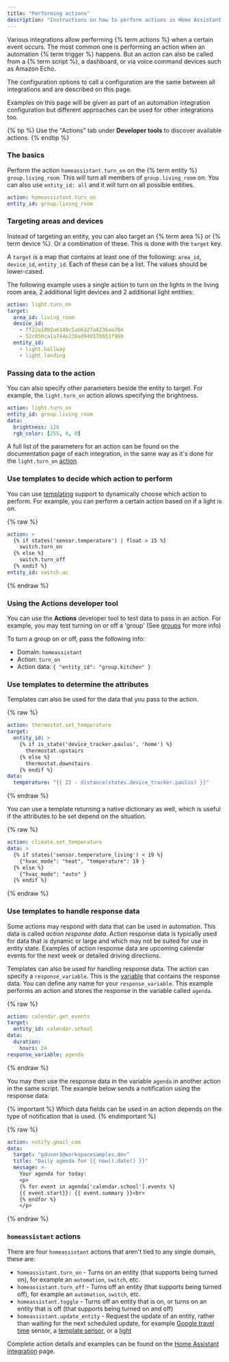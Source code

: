 ```yaml
---
title: "Performing actions"
description: "Instructions on how to perform actions in Home Assistant."
---
```


Various integrations allow performing {% term actions %} when a certain event occurs. The most common one is performing an action when an automation {% term trigger %} happens. But an action can also be called from a {% term script %}, a dashboard, or via voice command devices such as Amazon Echo.

The configuration options to call a configuration are the same between all integrations and are described on this page.

Examples on this page will be given as part of an automation integration configuration but different approaches can be used for other integrations too.

{% tip %}
Use the "Actions" tab under **Developer tools** to discover available actions.
{% endtip %}

### The basics

Perform the action `homeassistant.turn_on` on the {% term entity %} `group.living_room`. This will turn all members of `group.living_room` on. You can also use `entity_id: all` and it will turn on all possible entities.

```yaml
action: homeassistant.turn_on
entity_id: group.living_room
```

### Targeting areas and devices

Instead of targeting an entity, you can also target an {% term area %} or {% term device %}. Or a combination of these.
This is done with the `target` key.

A `target` is a map that contains at least one of the following: `area_id`, `device_id`, `entity_id`.
Each of these can be a list. The values should be lower-cased.

The following example uses a single action to turn on the lights in the
living room area, 2 additional light devices and 2 additional light entities:

```yaml
action: light.turn_on
target:
  area_id: living_room
  device_id:
    - ff22a1889a6149c5ab6327a8236ae704
    - 52c050ca1a744e238ad94d170651f96b
  entity_id:
    - light.hallway
    - light.landing
```

### Passing data to the action

You can also specify other parameters beside the entity to target. For example, the `light.turn_on` action allows specifying the brightness.

```yaml
action: light.turn_on
entity_id: group.living_room
data:
  brightness: 120
  rgb_color: [255, 0, 0]
```

A full list of the parameters for an action can be found on the documentation page of each integration, in the same way as it's done for the `light.turn_on` [action](/integrations/light/#action-lightturn_on).

### Use templates to decide which action to perform

You can use [templating] support to dynamically choose which action to perform. For example, you can perform a certain action based on if a light is on.

{% raw %}

```yaml
action: >
  {% if states('sensor.temperature') | float > 15 %}
    switch.turn_on
  {% else %}
    switch.turn_off
  {% endif %}
entity_id: switch.ac
```

{% endraw %}

### Using the Actions developer tool

You can use the **Actions** developer tool to test data to pass in an action.
For example, you may test turning on or off a 'group' (See [groups](/integrations/group/) for more info)

To turn a group on or off, pass the following info:

- Domain: `homeassistant`
- Action: `turn_on`
- Action data: `{ "entity_id": "group.kitchen" }`

### Use templates to determine the attributes

Templates can also be used for the data that you pass to the action.

{% raw %}

```yaml
action: thermostat.set_temperature
target:
  entity_id: >
    {% if is_state('device_tracker.paulus', 'home') %}
      thermostat.upstairs
    {% else %}
      thermostat.downstairs
    {% endif %}
data:
  temperature: "{{ 22 - distance(states.device_tracker.paulus) }}"
```

{% endraw %}

You can use a template returning a native dictionary as well, which is useful if the attributes to be set depend on the situation.

{% raw %}

```yaml
action: climate.set_temperature
data: >
  {% if states('sensor.temperature_living') < 19 %}
    {"hvac_mode": "heat", "temperature": 19 }
  {% else %}
    {"hvac_mode": "auto" }
  {% endif %}
```

{% endraw %}

### Use templates to handle response data

Some actions may respond with data that can be used in automation. This data is called _action response data_. Action response data
is typically used for data that is dynamic or large and which may not be suited for use in entity state.
Examples of action response data are upcoming calendar events for the next week or detailed driving directions.

Templates can also be used for handling response data. The action can specify
a `response_variable`. This is the [variable](/docs/scripts/#variables)
that contains the response data. You can define any name for your `response_variable`. This example performs an action and stores the response in the variable called `agenda`.

{% raw %}

```yaml
action: calendar.get_events
target:
  entity_id: calendar.school
data:
  duration:
    hours: 24
response_variable: agenda
```

{% endraw %}

You may then use the response data in the variable `agenda` in another action
in the same script. The example below sends a notification using the response
data.

{% important %}
Which data fields can be used in an action depends on the type of notification that is used.
{% endimportant %}

{% raw %}

```yaml
action: notify.gmail_com
data:
  target: "gduser1@workspacesamples.dev"
  title: "Daily agenda for {{ now().date() }}"
  message: >-
    Your agenda for today:
    <p>
    {% for event in agenda['calendar.school'].events %}
    {{ event.start}}: {{ event.summary }}<br>
    {% endfor %}
    </p>
```

{% endraw %}

### `homeassistant` actions

There are four `homeassistant` actions that aren't tied to any single domain, these are:

- `homeassistant.turn_on` - Turns on an entity (that supports being turned on), for example an `automation`, `switch`, etc.
- `homeassistant.turn_off` - Turns off an entity (that supports being turned off), for example an `automation`, `switch`, etc.
- `homeassistant.toggle` - Turns off an entity that is on, or turns on an entity that is off (that supports being turned on and off)
- `homeassistant.update_entity` - Request the update of an entity, rather than waiting for the next scheduled update, for example [Google travel time] sensor, a [template sensor], or a [light]

Complete action details and examples can be found on the [Home Assistant integration][homeassistant-integration-actions] page.

[templating]: /docs/configuration/templating/
[google travel time]: /integrations/google_travel_time/
[template sensor]: /integrations/template/
[light]: /integrations/light/
[homeassistant-integration-actions]: /integrations/homeassistant#actions
